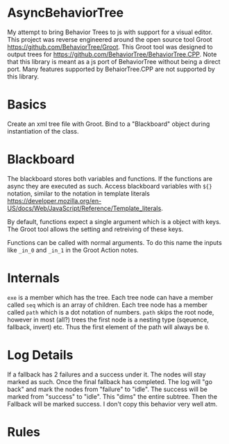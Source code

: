 # AsyncBehaviorTree
My attempt to bring Behavior Trees to js with support for a visual editor.  This project was reverse engineered around the open source tool Groot https://github.com/BehaviorTree/Groot.  This Groot tool was designed to output trees for https://github.com/BehaviorTree/BehaviorTree.CPP.  Note that this library is meant as a js port of BehaviorTree without being a direct port.  Many features supported by BehaiorTree.CPP are not supported by this library.

# Basics
Create an xml tree file with Groot.  Bind to a "Blackboard" object during instantiation of the class.

# Blackboard
The blackboard stores both variables and functions.  If the functions are async they are executed as such.  Access blackboard variables with `${}` notation, similar to the notation in template literals https://developer.mozilla.org/en-US/docs/Web/JavaScript/Reference/Template_literals.

By default, functions expect a single argument which is a object with keys.  The Groot tool allows the setting and retreiving of these keys.

Functions can be called with normal arguments. To do this name the inputs like `_in_0` and `_in_1` in the Groot Action notes.



# Internals
`exe` is a member which has the tree.  Each tree node can have a member called `seq` which is an array of children.  Each tree node has a member called `path` which is a dot notation of numbers.  `path` skips the root node, however in most (all?) trees the first node is a nesting type (sqeuence, fallback, invert) etc.  Thus the first element of the path will always be `0`.


# Log Details
If a fallback has 2 failures and a success under it. The nodes will stay marked as such.  Once the final fallback has completed. The log will "go back" and mark the nodes from "failure" to "idle". The success will be marked from "success" to "idle".  This "dims" the entire subtree.  Then the Fallback will be marked success.  I don't copy this behavior very well atm.


# Rules
